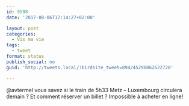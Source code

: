 ```yaml
---
id: 9598
date: '2017-08-06T17:14:27+02:00'

layout: post
categories:
  - Vis ma vie
tags:
  - tweet
format: status
publish_social: no
guid: 'http://tweets.local/?birdsite_tweet=894245298062622720'

---
```


@avtermel vous savez si le train de 5h33 Metz – Luxembourg circulera demain ? Et comment réserver un billet ? Impossible à acheter en ligne!